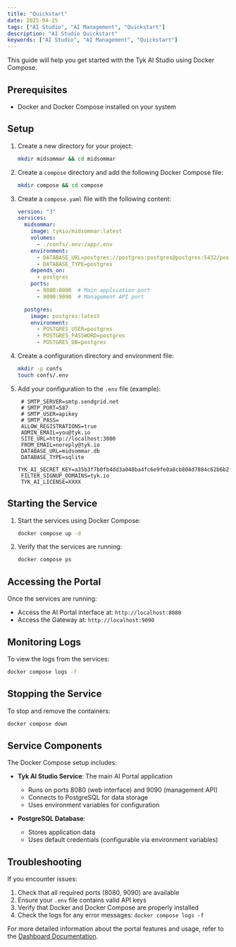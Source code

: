 ```yaml
---
title: "Quickstart"
date: 2025-04-25
tags: ["AI Studio", "AI Management", "Quickstart"]
description: "AI Studio Quickstart"
keywords: ["AI Studio", "AI Management", "Quickstart"]
---
```


This guide will help you get started with the Tyk AI Studio using Docker Compose.

## Prerequisites

- Docker and Docker Compose installed on your system

## Setup

1. Create a new directory for your project:
   ```bash
   mkdir midsommar && cd midsommar
   ```

2. Create a `compose` directory and add the following Docker Compose file:
   ```bash
   mkdir compose && cd compose
   ```

3. Create a `compose.yaml` file with the following content:
   ```yaml
   version: "3"
   services:
     midsommar:
       image: tykio/midsommar:latest
       volumes:
         - ./confs/.env:/app/.env
       environment:
         - DATABASE_URL=postgres://postgres:postgres@postgres:5432/postgres
         - DATABASE_TYPE=postgres
       depends_on:
         - postgres
       ports:
         - 8080:8080  # Main application port
         - 9090:9090  # Management API port

     postgres:
       image: postgres:latest
       environment:
         - POSTGRES_USER=postgres
         - POSTGRES_PASSWORD=postgres
         - POSTGRES_DB=postgres
   ```

4. Create a configuration directory and environment file:
   ```bash
   mkdir -p confs
   touch confs/.env
   ```

5. Add your configuration to the `.env` file (example):
   ```env
    # SMTP_SERVER=smtp.sendgrid.net
    # SMTP_PORT=587
    # SMTP_USER=apikey
    # SMTP_PASS=
    ALLOW_REGISTRATIONS=true
    ADMIN_EMAIL=you@tyk.io
    SITE_URL=http://localhost:3000
    FROM_EMAIL=noreply@tyk.io
    DATABASE_URL=midsommar.db
    DATABASE_TYPE=sqlite
    TYK_AI_SECRET_KEY=a35b3f7b0fb4dd3a048ba4fc6e9fe0a8cb804d7884c62b6b2ea09c99612c4405
    FILTER_SIGNUP_DOMAINS=tyk.io
    TYK_AI_LICENSE=XXXX
   ```

## Starting the Service

1. Start the services using Docker Compose:
   ```bash
   docker compose up -d
   ```

2. Verify that the services are running:
   ```bash
   docker compose ps
   ```

## Accessing the Portal

Once the services are running:

- Access the AI Portal interface at: `http://localhost:8080`
- Access the Gateway at: `http://localhost:9090`

## Monitoring Logs

To view the logs from the services:
```bash
docker compose logs -f
```

## Stopping the Service

To stop and remove the containers:
```bash
docker compose down
```

## Service Components

The Docker Compose setup includes:

- **Tyk AI Studio Service**: The main AI Portal application
  - Runs on ports 8080 (web interface) and 9090 (management API)
  - Connects to PostgreSQL for data storage
  - Uses environment variables for configuration

- **PostgreSQL Database**:
  - Stores application data
  - Uses default credentials (configurable via environment variables)

## Troubleshooting

If you encounter issues:

1. Check that all required ports (8080, 9090) are available
2. Ensure your `.env` file contains valid API keys
3. Verify that Docker and Docker Compose are properly installed
4. Check the logs for any error messages: `docker compose logs -f`

For more detailed information about the portal features and usage, refer to the [Dashboard Documentation](dashboard.md).
